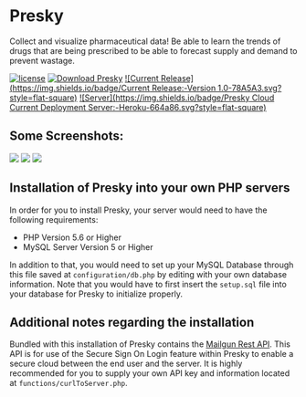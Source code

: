 # Presky

Collect and visualize pharmaceutical data! Be able to learn the trends of drugs that are being prescribed to be able to forecast supply and demand to prevent wastage.

[![license](https://img.shields.io/github/license/mashape/apistatus.svg?style=flat-square&maxAge=2592000)]()
[![Download Presky](https://img.shields.io/badge/Download-1.1mb-07575B.svg?style=flat-square)](https://github.com/blastoise-brigade/presky/archive/master.zip)
[![Current Release](https://img.shields.io/badge/Current Release:-Version 1.0-78A5A3.svg?style=flat-square)](https://github.com/blastoise-brigade/presky/releases/tag/v1.0)
[![Server](https://img.shields.io/badge/Presky Cloud Current Deployment Server:-Heroku-664a86.svg?style=flat-square)](https://presky.herokuapp.com)

## Some Screenshots:
![](https://dl2.pushbulletusercontent.com/ZrdiqKafeEPlVARSQRMAbGfQ4qnzBQ1X/Screen%20Shot%202016-04-17%20at%2010.36.27%20AM.png)
![](https://dl2.pushbulletusercontent.com/5ia2Ck6hfYpxL4mVBegO9MeHv2Xm7yWl/Screen%20Shot%202016-04-17%20at%2010.36.59%20AM.png)
![](https://dl2.pushbulletusercontent.com/PP1JvmTgVG58rbinDr1RItzYPBeMnGSh/Screen%20Shot%202016-04-17%20at%2010.39.08%20AM.png)

## Installation of Presky into your own PHP servers

In order for you to install Presky, your server would need to have the following requirements:

* PHP Version 5.6 or Higher
* MySQL Server Version 5 or Higher

In addition to that, you would need to set up your MySQL Database through this file saved at `configuration/db.php` by editing with your own database information. Note that you would have to first insert the `setup.sql` file into your database for Presky to initialize properly.

## Additional notes regarding the installation

Bundled with this installation of Presky contains the [Mailgun Rest API](https://mailgun.com). This API is for use of the Secure Sign On Login feature within Presky to enable a secure cloud between the end user and the server. It is highly recommended for you to supply your own API key and information located at `functions/curlToServer.php`.
